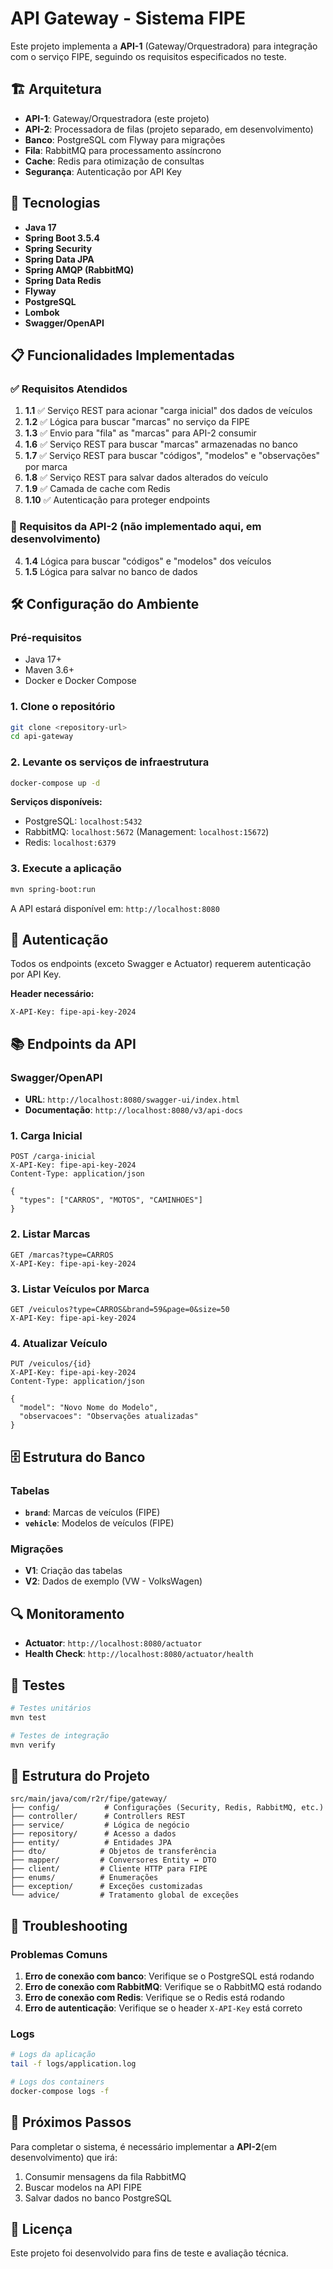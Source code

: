 # API Gateway - Sistema FIPE

Este projeto implementa a **API-1** (Gateway/Orquestradora) para integração com o serviço FIPE, seguindo os requisitos especificados no teste.

## 🏗️ Arquitetura

- **API-1**: Gateway/Orquestradora (este projeto)
- **API-2**: Processadora de filas (projeto separado, em desenvolvimento)
- **Banco**: PostgreSQL com Flyway para migrações
- **Fila**: RabbitMQ para processamento assíncrono
- **Cache**: Redis para otimização de consultas
- **Segurança**: Autenticação por API Key

## 🚀 Tecnologias

- **Java 17**
- **Spring Boot 3.5.4**
- **Spring Security**
- **Spring Data JPA**
- **Spring AMQP (RabbitMQ)**
- **Spring Data Redis**
- **Flyway**
- **PostgreSQL**
- **Lombok**
- **Swagger/OpenAPI**

## 📋 Funcionalidades Implementadas

### ✅ Requisitos Atendidos

1. **1.1** ✅ Serviço REST para acionar "carga inicial" dos dados de veículos
2. **1.2** ✅ Lógica para buscar "marcas" no serviço da FIPE
3. **1.3** ✅ Envio para "fila" as "marcas" para API-2 consumir
4. **1.6** ✅ Serviço REST para buscar "marcas" armazenadas no banco
5. **1.7** ✅ Serviço REST para buscar "códigos", "modelos" e "observações" por marca
6. **1.8** ✅ Serviço REST para salvar dados alterados do veículo
7. **1.9** ✅ Camada de cache com Redis
8. **1.10** ✅ Autenticação para proteger endpoints

### 🔄 Requisitos da API-2 (não implementado aqui, em desenvolvimento)

4. **1.4** Lógica para buscar "códigos" e "modelos" dos veículos
5. **1.5** Lógica para salvar no banco de dados

## 🛠️ Configuração do Ambiente

### Pré-requisitos

- Java 17+
- Maven 3.6+
- Docker e Docker Compose

### 1. Clone o repositório

```bash
git clone <repository-url>
cd api-gateway
```

### 2. Levante os serviços de infraestrutura

```bash
docker-compose up -d
```

**Serviços disponíveis:**
- PostgreSQL: `localhost:5432`
- RabbitMQ: `localhost:5672` (Management: `localhost:15672`)
- Redis: `localhost:6379`

### 3. Execute a aplicação

```bash
mvn spring-boot:run
```

A API estará disponível em: `http://localhost:8080`

## 🔐 Autenticação

Todos os endpoints (exceto Swagger e Actuator) requerem autenticação por API Key.

**Header necessário:**
```
X-API-Key: fipe-api-key-2024
```

## 📚 Endpoints da API

### Swagger/OpenAPI
- **URL**: `http://localhost:8080/swagger-ui/index.html`
- **Documentação**: `http://localhost:8080/v3/api-docs`

### 1. Carga Inicial
```http
POST /carga-inicial
X-API-Key: fipe-api-key-2024
Content-Type: application/json

{
  "types": ["CARROS", "MOTOS", "CAMINHOES"]
}
```

### 2. Listar Marcas
```http
GET /marcas?type=CARROS
X-API-Key: fipe-api-key-2024
```

### 3. Listar Veículos por Marca
```http
GET /veiculos?type=CARROS&brand=59&page=0&size=50
X-API-Key: fipe-api-key-2024
```

### 4. Atualizar Veículo
```http
PUT /veiculos/{id}
X-API-Key: fipe-api-key-2024
Content-Type: application/json

{
  "model": "Novo Nome do Modelo",
  "observacoes": "Observações atualizadas"
}
```

## 🗄️ Estrutura do Banco

### Tabelas

- **`brand`**: Marcas de veículos (FIPE)
- **`vehicle`**: Modelos de veículos (FIPE)

### Migrações

- **V1**: Criação das tabelas
- **V2**: Dados de exemplo (VW - VolksWagen)

## 🔍 Monitoramento

- **Actuator**: `http://localhost:8080/actuator`
- **Health Check**: `http://localhost:8080/actuator/health`

## 🧪 Testes

```bash
# Testes unitários
mvn test

# Testes de integração
mvn verify
```

## 📁 Estrutura do Projeto

```
src/main/java/com/r2r/fipe/gateway/
├── config/          # Configurações (Security, Redis, RabbitMQ, etc.)
├── controller/      # Controllers REST
├── service/         # Lógica de negócio
├── repository/      # Acesso a dados
├── entity/          # Entidades JPA
├── dto/            # Objetos de transferência
├── mapper/         # Conversores Entity ↔ DTO
├── client/         # Cliente HTTP para FIPE
├── enums/          # Enumerações
├── exception/      # Exceções customizadas
└── advice/         # Tratamento global de exceções
```

## 🚨 Troubleshooting

### Problemas Comuns

1. **Erro de conexão com banco**: Verifique se o PostgreSQL está rodando
2. **Erro de conexão com RabbitMQ**: Verifique se o RabbitMQ está rodando
3. **Erro de conexão com Redis**: Verifique se o Redis está rodando
4. **Erro de autenticação**: Verifique se o header `X-API-Key` está correto

### Logs

```bash
# Logs da aplicação
tail -f logs/application.log

# Logs dos containers
docker-compose logs -f
```

## 🔄 Próximos Passos

Para completar o sistema, é necessário implementar a **API-2**(em desenvolvimento) que irá:

1. Consumir mensagens da fila RabbitMQ
2. Buscar modelos na API FIPE
3. Salvar dados no banco PostgreSQL

## 📝 Licença

Este projeto foi desenvolvido para fins de teste e avaliação técnica.
